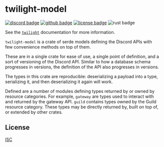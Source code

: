 <!-- cargo-sync-readme start -->

# twilight-model

[![discord badge][]][discord link] [![github badge][]][github link] [![license badge][]][license link] ![rust badge]

See the [`twilight`] documentation for more information.

`twilight-model` is a crate of serde models defining the Discord APIs with
few convenience methods on top of them.

These are in a single crate for ease of use, a single point of definition,
and a sort of versioning of the Discord API. Similar to how a database
schema progresses in versions, the definition of the API also progresses in
versions.

The types in this crate are reproducible: deserializing a payload into a
type, serializing it, and then deserializing it again will work.

Defined are a number of modules defining types returned by or owned by
resource categories. For example, `gateway` are types used to interact with
and returned by the gateway API. `guild` contains types owned by the Guild
resource category. These types may be directly returned by, built on top of,
or extended by other crates.

## License

[ISC][LICENSE.md]

[LICENSE.md]: https://github.com/twilight-rs/twilight/blob/main/LICENSE.md
[`twilight`]: https://docs.rs/twilight
[discord badge]: https://img.shields.io/discord/745809834183753828?color=%237289DA&label=discord%20server&logo=discord&style=for-the-badge
[discord link]: https://discord.gg/7jj8n7D
[github badge]: https://img.shields.io/badge/github-twilight-6f42c1.svg?style=for-the-badge&logo=github
[github link]: https://github.com/twilight-rs/twilight
[license badge]: https://img.shields.io/badge/license-ISC-blue.svg?style=for-the-badge&logo=pastebin
[license link]: https://github.com/twilight-rs/twilight/blob/main/LICENSE.md
[rust badge]: https://img.shields.io/badge/rust-1.49+-93450a.svg?style=for-the-badge&logo=rust

<!-- cargo-sync-readme end -->
